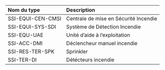 **Nom du type**|**Description**
:--- | :---
SSI-EQUI-CEN-CMSI|Centrale de mise en Sécurité Incendie
SSI-EQUI-SYS-SDI|Système de Détection Incendie
SSI-EQU-UAE|Unité d’aide à l’exploitation
SSI-ACC-DMI|Déclencheur manuel incendie 
SSI-RES-TER-SPK|Sprinkler
SSI-TER-DI|Détécteurs incendie
